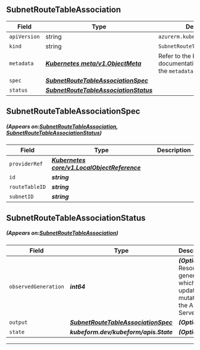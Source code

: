 ## SubnetRouteTableAssociation
| Field | Type | Description |
| ------ | ----- | ----------- |
| `apiVersion` | string | `azurerm.kubeform.com/v1alpha1` |
|    `kind` | string | `SubnetRouteTableAssociation` |
| `metadata` | ***[Kubernetes meta/v1.ObjectMeta](https://kubernetes.io/docs/reference/generated/kubernetes-api/v1.13/#objectmeta-v1-meta)***|Refer to the Kubernetes API documentation for the fields of the `metadata` field.|
| `spec` | ***[SubnetRouteTableAssociationSpec](#SubnetRouteTableAssociationSpec)***||
| `status` | ***[SubnetRouteTableAssociationStatus](#SubnetRouteTableAssociationStatus)***||
## SubnetRouteTableAssociationSpec
##### (Appears on:[SubnetRouteTableAssociation](#SubnetRouteTableAssociation), [SubnetRouteTableAssociationStatus](#SubnetRouteTableAssociationStatus))
| Field | Type | Description |
| ------ | ----- | ----------- |
| `providerRef` | ***[Kubernetes core/v1.LocalObjectReference](https://kubernetes.io/docs/reference/generated/kubernetes-api/v1.13/#localobjectreference-v1-core)***||
| `id` | ***string***||
| `routeTableID` | ***string***||
| `subnetID` | ***string***||
## SubnetRouteTableAssociationStatus
##### (Appears on:[SubnetRouteTableAssociation](#SubnetRouteTableAssociation))
| Field | Type | Description |
| ------ | ----- | ----------- |
| `observedGeneration` | ***int64***| ***(Optional)*** Resource generation, which is updated on mutation by the API Server.|
| `output` | ***[SubnetRouteTableAssociationSpec](#SubnetRouteTableAssociationSpec)***| ***(Optional)*** |
| `state` | ***kubeform.dev/kubeform/apis.State***| ***(Optional)*** |
---
